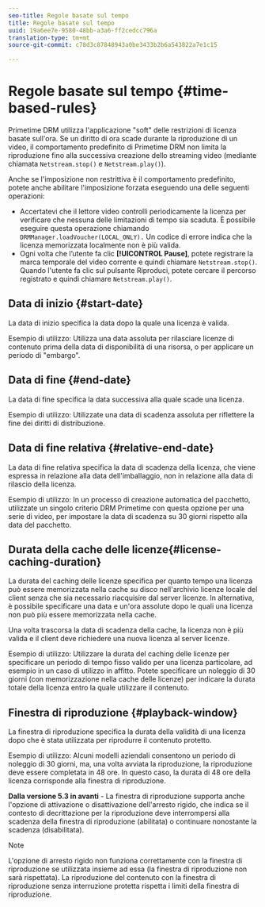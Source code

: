```yaml
---
seo-title: Regole basate sul tempo
title: Regole basate sul tempo
uuid: 19a6ee7e-9580-48bb-a3a6-ff2cedcc796a
translation-type: tm+mt
source-git-commit: c78d3c87848943a0be3433b2b6a543822a7e1c15

---
```



# Regole basate sul tempo {#time-based-rules}

Primetime DRM utilizza l&#39;applicazione &quot;soft&quot; delle restrizioni di licenza basate sull&#39;ora. Se un diritto di ora scade durante la riproduzione di un video, il comportamento predefinito di Primetime DRM non limita la riproduzione fino alla successiva creazione dello streaming video (mediante chiamata `Netstream.stop()` e `Netstream.play()`).

Anche se l&#39;imposizione non restrittiva è il comportamento predefinito, potete anche abilitare l&#39;imposizione forzata eseguendo una delle seguenti operazioni:

* Accertatevi che il lettore video controlli periodicamente la licenza per verificare che nessuna delle limitazioni di tempo sia scaduta. È possibile eseguire questa operazione chiamando `DRMManager.loadVoucher(LOCAL_ONLY).` Un codice di errore indica che la licenza memorizzata localmente non è più valida.
* Ogni volta che l’utente fa clic **[!UICONTROL Pause]**, potete registrare la marca temporale del video corrente e quindi chiamare `Netstream.stop()`. Quando l&#39;utente fa clic sul pulsante Riproduci, potete cercare il percorso registrato e quindi chiamare `Netstream.play()`.

## Data di inizio {#start-date}

La data di inizio specifica la data dopo la quale una licenza è valida.

Esempio di utilizzo: Utilizza una data assoluta per rilasciare licenze di contenuto prima della data di disponibilità di una risorsa, o per applicare un periodo di &quot;embargo&quot;.

## Data di fine {#end-date}

La data di fine specifica la data successiva alla quale scade una licenza.

Esempio di utilizzo: Utilizzate una data di scadenza assoluta per riflettere la fine dei diritti di distribuzione.

## Data di fine relativa {#relative-end-date}

La data di fine relativa specifica la data di scadenza della licenza, che viene espressa in relazione alla data dell&#39;imballaggio, non in relazione alla data di rilascio della licenza.

Esempio di utilizzo: In un processo di creazione automatica del pacchetto, utilizzate un singolo criterio DRM Primetime con questa opzione per una serie di video, per impostare la data di scadenza su 30 giorni rispetto alla data del pacchetto.

## Durata della cache delle licenze{#license-caching-duration}

La durata del caching delle licenze specifica per quanto tempo una licenza può essere memorizzata nella cache su disco nell&#39;archivio licenze locale del client senza che sia necessario riacquisire dal server licenze. In alternativa, è possibile specificare una data e un&#39;ora assolute dopo le quali una licenza non può più essere memorizzata nella cache.

Una volta trascorsa la data di scadenza della cache, la licenza non è più valida e il client deve richiedere una nuova licenza al server licenze.

Esempio di utilizzo: Utilizzare la durata del caching delle licenze per specificare un periodo di tempo fisso valido per una licenza particolare, ad esempio in un caso di utilizzo in affitto. Potete specificare un noleggio di 30 giorni (con memorizzazione nella cache delle licenze) per indicare la durata totale della licenza entro la quale utilizzare il contenuto.

## Finestra di riproduzione {#playback-window}

La finestra di riproduzione specifica la durata della validità di una licenza dopo che è stata utilizzata per riprodurre il contenuto protetto.

Esempio di utilizzo: Alcuni modelli aziendali consentono un periodo di noleggio di 30 giorni, ma, una volta avviata la riproduzione, la riproduzione deve essere completata in 48 ore. In questo caso, la durata di 48 ore della licenza corrisponde alla finestra di riproduzione.

**Dalla versione 5.3 in avanti** - La finestra di riproduzione supporta anche l&#39;opzione di attivazione o disattivazione dell&#39;arresto rigido, che indica se il contesto di decrittazione per la riproduzione deve interrompersi alla scadenza della finestra di riproduzione (abilitata) o continuare nonostante la scadenza (disabilitata).

>[!NOTE]
>
>L&#39;opzione di arresto rigido non funziona correttamente con la finestra di riproduzione se utilizzata insieme ad essa (la finestra di riproduzione non sarà rispettata). La riproduzione del contenuto con la finestra di riproduzione senza interruzione protetta rispetta i limiti della finestra di riproduzione.